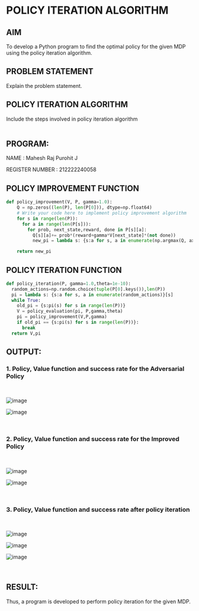 # POLICY ITERATION ALGORITHM

## AIM
To develop a Python program to find the optimal policy for the given MDP using the policy iteration algorithm.

## PROBLEM STATEMENT
Explain the problem statement.

## POLICY ITERATION ALGORITHM
Include the steps involved in policy iteration algorithm
</br>
</br>

## PROGRAM:
NAME : Mahesh Raj Purohit J

REGISTER NUMBER : 212222240058



## POLICY IMPROVEMENT FUNCTION

```python
def policy_improvement(V, P, gamma=1.0):
    Q = np.zeros((len(P), len(P[0])), dtype=np.float64)
    # Write your code here to implement policy improvement algorithm
    for s in range(len(P)):
      for a in range(len(P[s])):
        for prob, next_state,reward, done in P[s][a]:
          Q[s][a]+= prob*(reward+gamma*V[next_state]*(not done))
          new_pi = lambda s: {s:a for s, a in enumerate(np.argmax(Q, axis=1))}[s]

    return new_pi

```


## POLICY ITERATION FUNCTION

```python
def policy_iteration(P, gamma=1.0,theta=1e-10):
  random_actions=np.random.choice(tuple(P[0].keys()),len(P))
  pi = lambda s: {s:a for s, a in enumerate(random_actions)}[s]
  while True:
    old_pi = {s:pi(s) for s in range(len(P))}
    V = policy_evaluation(pi, P,gamma,theta)
    pi = policy_improvement(V,P,gamma)
    if old_pi == {s:pi(s) for s in range(len(P))}:
      break
  return V,pi

```


## OUTPUT:
### 1. Policy, Value function and success rate for the Adversarial Policy
</br>

![image](https://github.com/user-attachments/assets/7122d0c0-cd25-4aac-bc5a-78aebbcb9d53)


![image](https://github.com/user-attachments/assets/396d9969-f7a8-4a44-92b4-8c0531eba862)


</br>

### 2. Policy, Value function and success rate for the Improved Policy
</br>

![image](https://github.com/user-attachments/assets/1438a40b-b2c0-4a55-bb6c-45541f5ad9aa)



![image](https://github.com/user-attachments/assets/72b8130b-1419-4ce0-a026-734381441553)


</br>

### 3. Policy, Value function and success rate after policy iteration
</br>

![image](https://github.com/user-attachments/assets/a1153e0a-8e17-4efa-8a43-3ab8c203b6fe)

![image](https://github.com/user-attachments/assets/778864a6-bd9b-4982-830b-bc9054e95a85)


![image](https://github.com/user-attachments/assets/8d95bb7b-5ee8-4129-a5ec-7d6c460b4f3b)



</br>


## RESULT:

Thus, a program is developed to perform policy iteration for the given MDP.
